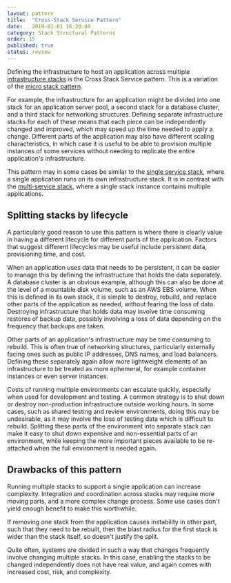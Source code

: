 ```yaml
---
layout: pattern
title:  "Cross-Stack Service Pattern"
date:   2019-01-01 16:20:00
category: Stack Structural Patterns
order: 15
published: true
status: review
---
```


Defining the infrastructure to host an application across multiple [infrastructure stacks](/patterns/core-stack/) is the Cross Stack Service pattern. This is a variation of the [micro stack pattern](micro-stack.html).

For example, the infrastructure for an application might be divided into one stack for an application server pool, a second stack for a database cluster, and a third stack for networking structures. Defining separate infrastructure stacks for each of these means that each piece can be independently changed and improved, which may speed up the time needed to apply a change. Different parts of the application may also have different scaling characteristics, in which case it is useful to be able to provision multiple instances of some services without needing to replicate the entire application's infrastructure.

This pattern may in some cases be similar to the [single service stack](single-service-stack.html), where a single application runs on its own infrastructure stack. It is in contrast with the [multi-service stack](multi-service-stack.html), where a single stack instance contains multiple applications.


## Splitting stacks by lifecycle

A particularly good reason to use this pattern is where there is clearly value in having a different lifecycle for different parts of the application. Factors that suggest different lifecycles may be useful include persistent data, provisioning time, and cost.

When an application uses data that needs to be persistent, it can be easier to manage this by defining the infrastructure that holds the data separately. A database cluster is an obvious example, although this can also be done at the level of a mountable disk volume, such as an AWS EBS volume. When this is defined in its own stack, it is simple to destroy, rebuild, and replace other parts of the application as needed, without fearing the loss of data. Destroying infrastructure that holds data may involve time consuming restores of backup data, possibly involving a loss of data depending on the frequency that backups are taken.

Other parts of an application's infrastructure may be time consuming to rebuild. This is often true of networking structures, particularly externally facing ones such as public IP addresses, DNS names, and load balancers. Defining these separately again allow more lightweight elements of an infrastructure to be treated as more ephemeral, for example container instances or even server instances.

Costs of running multiple environments can escalate quickly, especially when used for development and testing. A common strategy is to shut down or destroy non-production infrastructure outside working hours. In some cases, such as shared testing and review environments, doing this may be undesirable, as it may involve the loss of testing data which is difficult to rebuild. Splitting these parts of the environment into separate stack can make it easy to shut down expensive and non-essential parts of an environment, while keeping the more important pieces available to be re-attached when the full environment is needed again.


## Drawbacks of this pattern

Running multiple stacks to support a single application can increase complexity. Integration and coordination across stacks may require more moving parts, and a more complex change process. Some use cases don't yield enough benefit to make this worthwhile.

If removing one stack from the application causes instability in other part, such that they need to be rebuilt, then the blast radius for the first stack is wider than the stack itself, so doesn't justify the split.

Quite often, systems are divided in such a way that changes frequently involve changing multiple stacks. In this case, enabling the stacks to be changed independently does not have real value, and again comes with increased cost, risk, and complexity.
